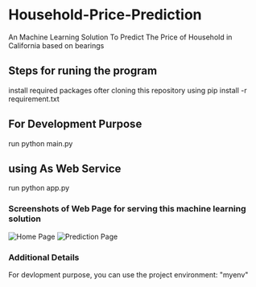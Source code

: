 # Household-Price-Prediction
An Machine Learning Solution To Predict The Price of Household in California based on bearings

## Steps for runing the program
install required packages ofter cloning this repository using pip install -r requirement.txt

## For Development Purpose
run python main.py

## using As Web Service
run python app.py

### Screenshots of Web Page for serving this machine learning solution
![Home Page](url)
![Prediction Page](url)

### Additional Details
For devlopment purpose, you can use the project environment:  "myenv"
